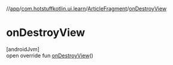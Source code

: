 //[app](../../../index.md)/[com.hotstuffkotlin.ui.learn](../index.md)/[ArticleFragment](index.md)/[onDestroyView](on-destroy-view.md)

# onDestroyView

[androidJvm]\
open override fun [onDestroyView](on-destroy-view.md)()
